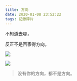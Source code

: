 ```yaml
---
title: 方向
date: 2020-01-08 23:52:22
tags: 記錄碎片
---
```


不知道去哪，

反正不是回家得方向。

![](https://f7ionsy-1251389397.cos.ap-shanghai.myqcloud.com/image/%E6%96%B9%E5%90%91/QQ%E5%9B%BE%E7%89%8720200108235131.jpg)

![](https://f7ionsy-1251389397.cos.ap-shanghai.myqcloud.com/image/%E6%96%B9%E5%90%91/QQ%E5%9B%BE%E7%89%8720200108235201.jpg)

> 没有你的方向，都不是方向。

